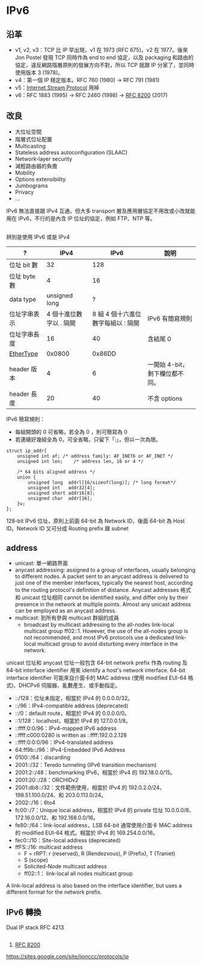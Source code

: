 # IPv6

## 沿革
* v1, v2, v3：TCP 比 IP 早出現，v1 在 1973 (RFC 675)，v2 在 1977。後來 Jon Postel 發現 TCP 同時作為 end to end 協定，以及 packaging 和路由的協定，違反網路階層原則的發展方向不對，所以 TCP 就跟 IP 分家了，並同時使用版本 3 (1978)。
* v4：第一個 IP 穩定版本。RFC 760 (1980) -> RFC 791 (1981)
* v5：[Internet Stream Protocol](https://en.wikipedia.org/wiki/Internet_Stream_Protocol) 用掉
* v6：RFC 1883 (1995) -> RFC 2460 (1998) -> [RFC 8200](https://tools.ietf.org/html/rfc8200) (2017)

## 改良
* 大位址空間
* 階層式位址配置
* Multicasting
* Stateless address autoconfiguration (SLAAC)
* Network-layer security
* 減輕路由器的負擔
* Mobility
* Options extensibility
* Jumbograms
* Privacy
* ...

IPv6 無法直接跟 IPv4 互通，但大多 transport 層及應用層協定不用改或小改就能用在 IPv6，不行的是內含 IP 位址的協定，例如 FTP、NTP 等。

##
辨別是使用 IPv6 或是 IPv4

 ?          |IPv4|IPv6|說明
------------|----|----|---
位址 bit 數 |  32| 128|
位址 byte 數|   4|  16|
data type|unsigned long|?|
位址字串表示|4 個十進位數字以 . 隔開|8 組 4 個十六進位數字每組以 : 隔開|IPv6 有簡寫規則
位址字串長度|  16|  40|含結尾 0
[EtherType](http://lirobo.blogspot.tw/2014/09/ether-type.html)|0x0800|0x86DD|
header 版本 |   4|   6|一開始 4-bit，剩下欄位都不同。
header 長度 |  20|  40|不含 options

IPv6 簡寫規則：
* 每組開頭的 0 可省略，若全為 0 ，則可簡寫為 0
* 若連續好幾組全為 0，可全省略，只留下「:」，但以一次為限。

```
struct ip_addr{
	unsigned int af; /* address family: AF_INET6 or AF_INET */
	unsigned int len;    /* address len, 16 or 4 */

	/* 64 bits aligned address */
	union {
		unsigned long  addrl[16/sizeof(long)]; /* long format*/
		unsigned int   addr32[4];
		unsigned short addr16[8];
		unsigned char  addr[16];
	}u;
};
```

128-bit IPv6 位址，原則上前面 64-bit 為 Network ID，後面 64-bit 為 Host ID。Network ID 又可分成 Routing prefix 跟 subnet

## address
* unicast: 單一網路界面
* anycast addressing: assigned to a group of interfaces, usually belonging to different nodes. A packet sent to an anycast address is delivered to just one of the member interfaces, typically the nearest host, according to the routing protocol's definition of distance. Anycast addresses 格式和 unicast 位址相同 cannot be identified easily, and differ only by their presence in the network at multiple points. Almost any unicast address can be employed as an anycast address.
* multicast: 到所有參與 multicast 群組的成員
	* broadcast by multicast addressing to the all-nodes link-local multicast group ff02::1. However, the use of the all-nodes group is not recommended, and most IPv6 protocols use a dedicated link-local multicast group to avoid disturbing every interface in the network.

unicast 位址和 anycast 位址一般包含 64-bit network prefix 作為 routing 及 64-bit interface identifier 用來 identify a host's network interface. 64-bit interface identifier 可能來自介面卡的 MAC address (使用 modified EUI-64 格式)、DHCPv6 伺服器、亂數產生、或手動指定。

* ::/128：位址未指定，相當於 IPv4 的 0.0.0.0/32。
* ::/96：IPv4-compatible address (deprecated)
* ::/0：default route，相當於 IPv4 的 0.0.0.0/0。
* ::1/128：localhost，相當於 IPv4 的 127.0.0.1/8。
* ::ffff:0:0/96：IPv4-mapped IPv6 address
* ::ffff:c000:0280 is written as ::ffff:192.0.2.128
* ::ffff:0:0:0/96：IPv4-translated address
* 64:ff9b::/96：IPv4-Embedded IPv6 Address
* 0100::/64：discarding
* 2001::/32：Teredo tunneling (IPv6 transition mechanism)
* 2001:2::/48：benchmarking IPv6，相當於 IPv4 的 192.18.0.0/15。
* 2001:20::/28：ORCHIDv2
* 2001:db8::/32：文件範例使用，相當於 IPv4 的 192.0.2.0/24、198.51.100.0/24、和 203.0.113.0/24。
* 2002::/16：6to4
* fc00::/7：Unique local address，相當於 IPv4 的 private 位址 10.0.0.0/8、172.16.0.0/12、和 192.168.0.0/16。
* fe80::/64：link-local address，LSB 64-bit 通常使用介面卡 MAC address 的 modified EUI-64 格式。相當於 IPv4 的 169.254.0.0/16。
* fec0::/10：Site-local address (deprecated)
* ffFS::/16: multicast address
	* F = rRPT: r (reserved), R (Rendezvous), P (Prefix), T (Traniet)
	* S (scope)
	* Solicited-Node multicast address
	* ff02::1： link-local all nodes multicast group

A link-local address is also based on the interface identifier, but uses a different format for the network prefix.

## IPv6 轉換
Dual IP stack
RFC 4213

##
1. [RFC 8200](https://tools.ietf.org/html/rfc8200)

https://sites.google.com/site/ijonccc/protocols/ip
